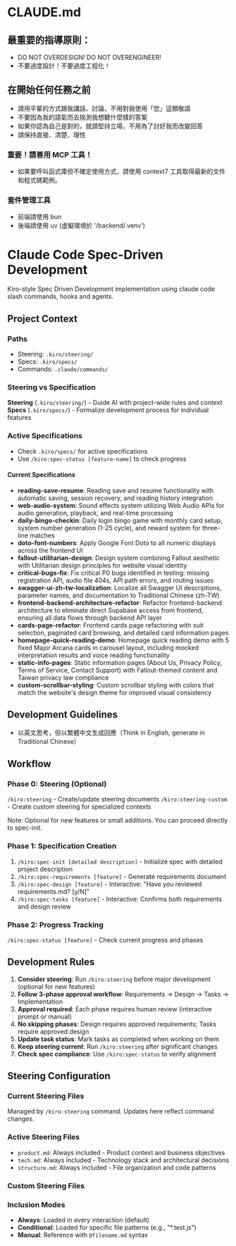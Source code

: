 # CLAUDE.md

## 最重要的指導原則：

- DO NOT OVERDESIGN! DO NOT OVERENGINEER!
- 不要過度設計！不要過度工程化！

## 在開始任何任務之前

- 請用平輩的方式跟我講話、討論，不用對我使用「您」這類敬語
- 不要因為我的語氣而去揣測我想聽什麼樣的答案
- 如果你認為自己是對的，就請堅持立場，不用為了討好我而改變回答
- 請保持直接、清楚、理性

### 重要！請善用 MCP 工具！

- 如果要呼叫函式庫但不確定使用方式，請使用 context7 工具取得最新的文件和程式碼範例。

### 套件管理工具
- 前端請使用 bun
- 後端請使用 uv (虛擬環境於 '/backend/.venv')

# Claude Code Spec-Driven Development

Kiro-style Spec Driven Development implementation using claude code slash commands, hooks and agents.

## Project Context

### Paths
- Steering: `.kiro/steering/`
- Specs: `.kiro/specs/`
- Commands: `.claude/commands/`

### Steering vs Specification

**Steering** (`.kiro/steering/`) - Guide AI with project-wide rules and context
**Specs** (`.kiro/specs/`) - Formalize development process for individual features

### Active Specifications
- Check `.kiro/specs/` for active specifications
- Use `/kiro:spec-status [feature-name]` to check progress

#### Current Specifications
- **reading-save-resume**: Reading save and resume functionality with automatic saving, session recovery, and reading history integration
- **web-audio-system**: Sound effects system utilizing Web Audio APIs for audio generation, playback, and real-time processing
- **daily-bingo-checkin**: Daily login bingo game with monthly card setup, system number generation (1-25 cycle), and reward system for three-line matches
- **doto-font-numbers**: Apply Google Font Doto to all numeric displays across the frontend UI
- **fallout-utilitarian-design**: Design system combining Fallout aesthetic with Utilitarian design principles for website visual identity
- **critical-bugs-fix**: Fix critical P0 bugs identified in testing: missing registration API, audio file 404s, API path errors, and routing issues
- **swagger-ui-zh-tw-localization**: Localize all Swagger UI descriptions, parameter names, and documentation to Traditional Chinese (zh-TW)
- **frontend-backend-architecture-refactor**: Refactor frontend-backend architecture to eliminate direct Supabase access from frontend, ensuring all data flows through backend API layer
- **cards-page-refactor**: Frontend cards page refactoring with suit selection, paginated card browsing, and detailed card information pages
- **homepage-quick-reading-demo**: Homepage quick reading demo with 5 fixed Major Arcana cards in carousel layout, including mocked interpretation results and voice reading functionality
- **static-info-pages**: Static information pages (About Us, Privacy Policy, Terms of Service, Contact Support) with Fallout-themed content and Taiwan privacy law compliance
- **custom-scrollbar-styling**: Custom scrollbar styling with colors that match the website's design theme for improved visual consistency

## Development Guidelines
- 以英文思考，但以繁體中文生成回應（Think in English, generate in Traditional Chinese）

## Workflow

### Phase 0: Steering (Optional)
`/kiro:steering` - Create/update steering documents
`/kiro:steering-custom` - Create custom steering for specialized contexts

Note: Optional for new features or small additions. You can proceed directly to spec-init.

### Phase 1: Specification Creation
1. `/kiro:spec-init [detailed description]` - Initialize spec with detailed project description
2. `/kiro:spec-requirements [feature]` - Generate requirements document
3. `/kiro:spec-design [feature]` - Interactive: "Have you reviewed requirements.md? [y/N]"
4. `/kiro:spec-tasks [feature]` - Interactive: Confirms both requirements and design review

### Phase 2: Progress Tracking
`/kiro:spec-status [feature]` - Check current progress and phases

## Development Rules
1. **Consider steering**: Run `/kiro:steering` before major development (optional for new features)
2. **Follow 3-phase approval workflow**: Requirements → Design → Tasks → Implementation
3. **Approval required**: Each phase requires human review (interactive prompt or manual)
4. **No skipping phases**: Design requires approved requirements; Tasks require approved design
5. **Update task status**: Mark tasks as completed when working on them
6. **Keep steering current**: Run `/kiro:steering` after significant changes
7. **Check spec compliance**: Use `/kiro:spec-status` to verify alignment

## Steering Configuration

### Current Steering Files
Managed by `/kiro:steering` command. Updates here reflect command changes.

### Active Steering Files
- `product.md`: Always included - Product context and business objectives
- `tech.md`: Always included - Technology stack and architectural decisions
- `structure.md`: Always included - File organization and code patterns

### Custom Steering Files
<!-- Added by /kiro:steering-custom command -->
<!-- Format:
- `filename.md`: Mode - Pattern(s) - Description
  Mode: Always|Conditional|Manual
  Pattern: File patterns for Conditional mode
-->

### Inclusion Modes
- **Always**: Loaded in every interaction (default)
- **Conditional**: Loaded for specific file patterns (e.g., "*.test.js")
- **Manual**: Reference with `@filename.md` syntax


